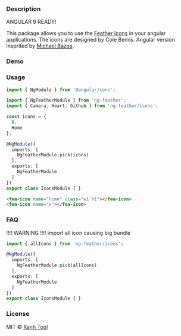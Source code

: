 ### Description
ANGULAR 9 READY!

This package allows you to use the [Feather Icons](https://github.com/colebemis/feather) in your angular applications. The icons are designed by Cole Bemis. 
Angular version insprited by [Michael Bazos](https://github.com/michaelbazos/angular-feather).

### Demo

### Usage

```ts  
import { NgModule } from '@angular/core';

import { NgFeatherModule } from 'ng-feather';
import { Camera, Heart, Github } from 'ng-feather/icons';

const icons = {
  X,
  Home
};

@NgModule({
  imports: [
    NgFeatherModule.pick(icons)
  ],
  exports: [
    NgFeatherModule
  ]
})
export class IconsModule { }

```

```html
<fea-icon name="home" class="w1 h1"></fea-icon>
<fea-icon name="x"></fea-icon>
```
### FAQ

!!!! WARNING !!!!
import all icon causing big bundle

```ts
import { allIcons } from 'ng-feather/icons';

@NgModule({
  imports: [
    NgFeatherModule.pick(allIcons)
  ],
  exports: [
    NgFeatherModule
  ]
})
export class IconsModule { }
```

### License

MIT © [Xanh Tool](mailto:xanhtool@gmail.com)
